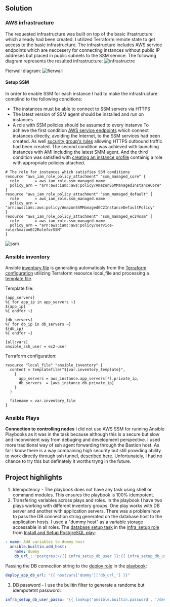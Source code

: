 ## Solution
### AWS infrastructure
The requested infrastructure was built on top of the basic ifrastructure which already had been created. I utilized Terraform remote state to get access to the basic infrastructure.
The infrastructure includes AWS service endpoints which are neccesery for connecting instances without public IP addreses but placed in public subnets to the SSM service.
The following diagram represents the resulted infrastructure:
![infrastructre](docs/infra.png)

Fierwall diagram:
![fierwall](docs/fw.png)

#### Setup SSM
In order to enable SSM for each instance I had to make the infrastructure complind to the following conditions:
 - The instances must be able to connect to SSM servers via HTTPS
 - The latest version of SSM agent should be installed and run on instances
 - A role with SSM policies should be assumed to every instanve
To achieve the first condition [AWS service endpoints](ssm.tf) which connect instances directly, avoiding the Internet, to the SSM services had been created. As well [sucurity group's rules](security_groups.tf) allowing HTTPS outbound traffic had been created.
The second condition was achieved with launching instances with AMI including the latest SMM agent. And the third condition was satisfied with [creating an instance profile](main.tf) containig a role with appropriate policies attached.
```hcl
# The role for instances which satisfies SSM conditions
resource "aws_iam_role_policy_attachment" "ssm_mamaged_core" {
  role       = aws_iam_role.ssm_managed.name
  policy_arn = "arn:aws:iam::aws:policy/AmazonSSMManagedInstanceCore"
}
resource "aws_iam_role_policy_attachment" "ssm_mamaged_default" {
  role       = aws_iam_role.ssm_managed.name
  policy_arn = "arn:aws:iam::aws:policy/AmazonSSMManagedEC2InstanceDefaultPolicy"
}
resource "aws_iam_role_policy_attachment" "ssm_mamaged_ec24ssm" {
  role       = aws_iam_role.ssm_managed.name
  policy_arn = "arn:aws:iam::aws:policy/service-role/AmazonEC2RoleforSSM"
}
```
![ssm](docs/2023-09-23_23h49_59.png)

### Ansible inventory
Ansible [inventory file](ansible/inventory) is generating automaticaly from the [Terraform configuration](inventory.tf) utilizing Terraform resource local_file and processing a [template file](inventory.tftpl).

Template file:
```
[app_servers]
%{ for app_ip in app_servers ~}
${app_ip}
%{ endfor ~}

[db_servers]
%{ for db_ip in db_servers ~}
${db_ip}
%{ endfor ~}

[all:vars]
ansible_ssh_user = ec2-user
```
Terraform configuration:
```hcl
resource "local_file" "ansible_inventory" {
  content = templatefile("${var.inventory_template}",
    {
      app_servers = aws_instance.app_servers[*].private_ip,
      db_servers  = [aws_instance.db.private_ip]
    }
  )

  filename = var.inventory_file
}
```
### Ansible Plays
**Connection to controlling nodes**
I did not use AWS SSM for running Ansible Playbooks as it was in the task because although this is a secure but slow and inconvinient way from debuging and development perspective.
I used more traditional way of ssh agent forwarding through the Bastion host.
As far I know there is a way combaining high security but still providing ability to work directly through ssh tunnel, [described here](https://medium.com/@shyam.rughani30/revolutionizing-access-no-more-bastion-hosts-with-aws-private-endpoint-3d7352a4dbe7). Unfortunately, I  had no chance to try this but definately it worths tryng in the future.

## Project highlights
1. Idempotency - The playbook does not have any task using shell or command modules. This ensures the playbook is 100% idempotent.
2. Transfering variables across plays and roles. In the playbook I have two plays working with different inventory groups. One play works with DB server and another with application servers. There was a problem how to pass the DB connection string generated on the database host to the application hosts. I used a "dummy host" as a variable storage accessable in all roles.
The [database setup task](ansible/roles/infra_setup/tasks/setup_db.yml) in the [infra_setup role](ansible/roles/infra_setup/tasks/main.yml) from [Install and Setup PostgreSQL play](ansible/playbook.yml):
```yaml
- name: Add variables to dummy host
  ansible.builtin.add_host:
    name: dummy
    db_url_: "postgres://{{ infra_setup_db_user }}:{{ infra_setup_db_user_passw }}@{{ infra_setup_db_host }}:{{ infra_setup_db_port }}/{{ infra_setup_db_name }}"
```
Passing the DB connection string to the [deploy role](ansible/roles/deploy/tasks/main.yml) in the [playbook](ansible/playbook.yml):
```yaml
deploy_app_db_url: "{{ hostvars['dummy']['db_url_'] }}"
```
3. DB password - I use the builtin filter to generate a randome but idempotetnt password:
```yaml
infra_setup_db_user_passw: "{{ lookup('ansible.builtin.password', '/dev/null', seed=inventory_hostname) }}"
```
